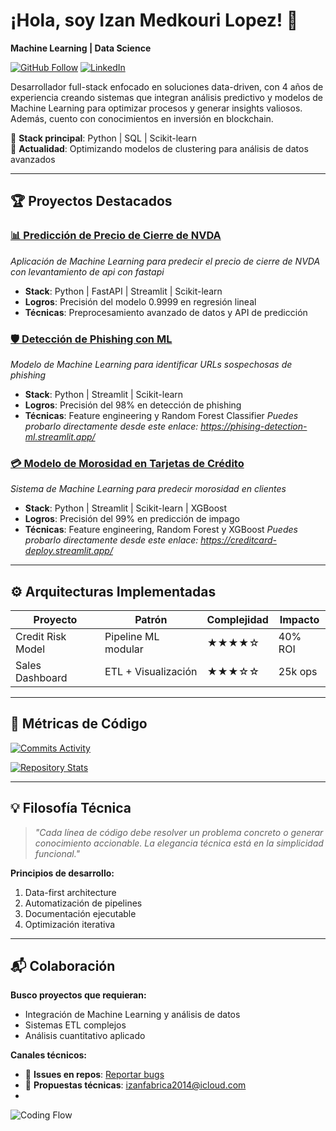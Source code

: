 # ¡Hola, soy Izan Medkouri Lopez! 👋  
**Machine Learning | Data Science**  

[![GitHub Follow](https://img.shields.io/github/followers/0xfabrica?label=Follow%20My%20Code&style=social)](https://github.com/0xfabrica)
[![LinkedIn](https://img.shields.io/badge/LinkedIn-Professional%20Profile-blue?style=flat&logo=linkedin)](https://www.linkedin.com/in/izan-medkouri-a01071266/)

Desarrollador full-stack enfocado en soluciones data-driven, con 4 años de experiencia creando sistemas que integran análisis predictivo y modelos de Machine Learning para optimizar procesos y generar insights valiosos. Además, cuento con conocimientos en inversión en blockchain.

🔧 **Stack principal**: Python | SQL | Scikit-learn  
🌱 **Actualidad**: Optimizando modelos de clustering para análisis de datos avanzados

---

## 🏆 Proyectos Destacados

### [📊 Predicción de Precio de Cierre de NVDA](https://github.com/0xfabrica/nvda_lr)
_Aplicación de Machine Learning para predecir el precio de cierre de NVDA con levantamiento de api con fastapi_
- **Stack**: Python | FastAPI | Streamlit | Scikit-learn
- **Logros**: Precisión del modelo 0.9999 en regresión lineal
- **Técnicas**: Preprocesamiento avanzado de datos y API de predicción

### [🛡️ Detección de Phishing con ML](https://github.com/0xfabrica/phising-detection-ml)
_Modelo de Machine Learning para identificar URLs sospechosas de phishing_
- **Stack**: Python | Streamlit | Scikit-learn
- **Logros**: Precisión del 98% en detección de phishing
- **Técnicas**: Feature engineering y Random Forest Classifier
_Puedes probarlo directamente desde este enlace: https://phising-detection-ml.streamlit.app/_

### [💳 Modelo de Morosidad en Tarjetas de Crédito](https://creditcard-deploy.streamlit.app/)
*Sistema de Machine Learning para predecir morosidad en clientes*

- **Stack**: Python | Streamlit | Scikit-learn | XGBoost
- **Logros**: Precisión del 99% en predicción de impago
- **Técnicas**: Feature engineering, Random Forest y XGBoost
_Puedes probarlo directamente desde este enlace: https://creditcard-deploy.streamlit.app/_




---

## ⚙️ Arquitecturas Implementadas

| Proyecto           | Patrón                 | Complejidad | Impacto  |
|--------------------|------------------------|-------------|----------|
| Credit Risk Model  | Pipeline ML modular    | ★★★★☆      | 40% ROI  |
| Sales Dashboard    | ETL + Visualización    | ★★★☆☆      | 25k ops  |

---

## 📌 Métricas de Código

[![Commits Activity](https://github-readme-stats.vercel.app/api/wakatime?username=0xfabrica&layout=compact&theme=dark&hide_border=true)](https://github.com/0xfabrica)

[![Repository Stats](https://github-readme-stats.vercel.app/api/pin/?username=0xfabrica&repo=sales_data&theme=radical)](https://github.com/0xfabrica/sales_data)

---

## 💡 Filosofía Técnica

> _"Cada línea de código debe resolver un problema concreto o generar conocimiento accionable. La elegancia técnica está en la simplicidad funcional."_

**Principios de desarrollo:**
1. Data-first architecture
2. Automatización de pipelines
3. Documentación ejecutable
4. Optimización iterativa

---

## 📬 Colaboración

**Busco proyectos que requieran:**
- Integración de Machine Learning y análisis de datos
- Sistemas ETL complejos
- Análisis cuantitativo aplicado

**Canales técnicos:**
- 🐛 **Issues en repos**: [Reportar bugs](https://github.com/0xfabrica/sales_data/issues)
- 📄 **Propuestas técnicas**: izanfabrica2014@icloud.com
- 
![Coding Flow](https://media.giphy.com/media/LMcB8XospGZO8UQq87/giphy.gif)


